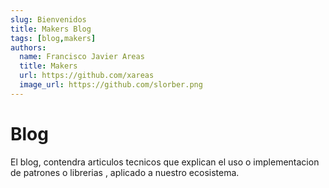 ```yaml
---
slug: Bienvenidos
title: Makers Blog
tags: [blog,makers]
authors:
  name: Francisco Javier Areas
  title: Makers
  url: https://github.com/xareas
  image_url: https://github.com/slorber.png
---
```


# Blog
El blog, contendra articulos tecnicos que explican el uso o implementacion 
de patrones o librerias , aplicado a nuestro ecosistema.
